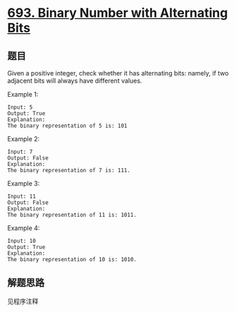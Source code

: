 # [693. Binary Number with Alternating Bits](https://leetcode-cn.com/problems/binary-number-with-alternating-bits/)

## 题目

Given a positive integer, check whether it has alternating bits: namely, if two adjacent bits will always have different values.

Example 1:

```text
Input: 5
Output: True
Explanation:
The binary representation of 5 is: 101
```

Example 2:

```text
Input: 7
Output: False
Explanation:
The binary representation of 7 is: 111.
```

Example 3:

```text
Input: 11
Output: False
Explanation:
The binary representation of 11 is: 1011.
```

Example 4:

```text
Input: 10
Output: True
Explanation:
The binary representation of 10 is: 1010.
```

## 解题思路

见程序注释
